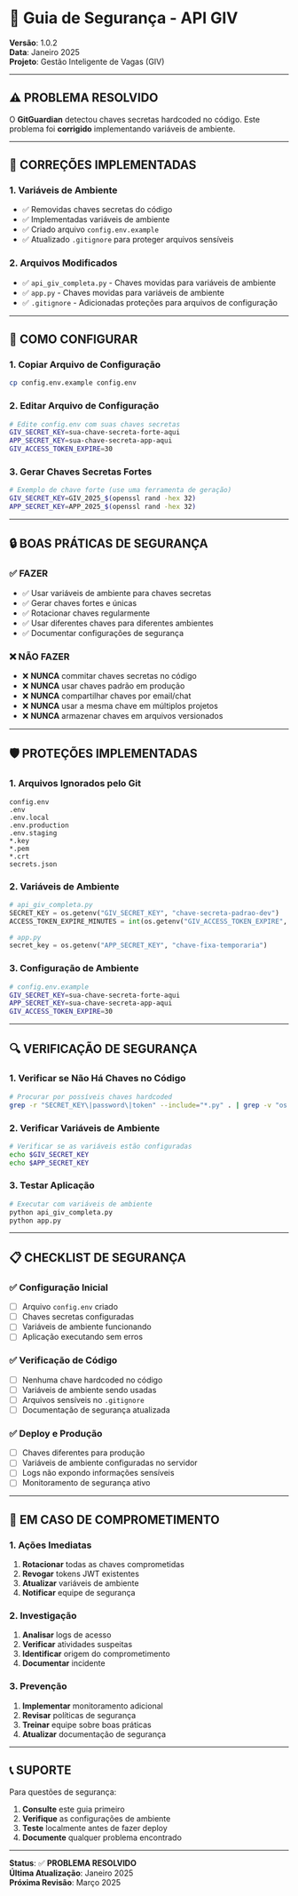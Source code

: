 # 🔐 Guia de Segurança - API GIV

**Versão**: 1.0.2  
**Data**: Janeiro 2025  
**Projeto**: Gestão Inteligente de Vagas (GIV)

---

## ⚠️ **PROBLEMA RESOLVIDO**

O **GitGuardian** detectou chaves secretas hardcoded no código. Este problema foi **corrigido** implementando variáveis de ambiente.

---

## 🔧 **CORREÇÕES IMPLEMENTADAS**

### **1. Variáveis de Ambiente**
- ✅ Removidas chaves secretas do código
- ✅ Implementadas variáveis de ambiente
- ✅ Criado arquivo `config.env.example`
- ✅ Atualizado `.gitignore` para proteger arquivos sensíveis

### **2. Arquivos Modificados**
- ✅ `api_giv_completa.py` - Chaves movidas para variáveis de ambiente
- ✅ `app.py` - Chaves movidas para variáveis de ambiente
- ✅ `.gitignore` - Adicionadas proteções para arquivos de configuração

---

## 🚀 **COMO CONFIGURAR**

### **1. Copiar Arquivo de Configuração**
```bash
cp config.env.example config.env
```

### **2. Editar Arquivo de Configuração**
```bash
# Edite config.env com suas chaves secretas
GIV_SECRET_KEY=sua-chave-secreta-forte-aqui
APP_SECRET_KEY=sua-chave-secreta-app-aqui
GIV_ACCESS_TOKEN_EXPIRE=30
```

### **3. Gerar Chaves Secretas Fortes**
```bash
# Exemplo de chave forte (use uma ferramenta de geração)
GIV_SECRET_KEY=GIV_2025_$(openssl rand -hex 32)
APP_SECRET_KEY=APP_2025_$(openssl rand -hex 32)
```

---

## 🔒 **BOAS PRÁTICAS DE SEGURANÇA**

### **✅ FAZER**
- ✅ Usar variáveis de ambiente para chaves secretas
- ✅ Gerar chaves fortes e únicas
- ✅ Rotacionar chaves regularmente
- ✅ Usar diferentes chaves para diferentes ambientes
- ✅ Documentar configurações de segurança

### **❌ NÃO FAZER**
- ❌ **NUNCA** commitar chaves secretas no código
- ❌ **NUNCA** usar chaves padrão em produção
- ❌ **NUNCA** compartilhar chaves por email/chat
- ❌ **NUNCA** usar a mesma chave em múltiplos projetos
- ❌ **NUNCA** armazenar chaves em arquivos versionados

---

## 🛡️ **PROTEÇÕES IMPLEMENTADAS**

### **1. Arquivos Ignorados pelo Git**
```
config.env
.env
.env.local
.env.production
.env.staging
*.key
*.pem
*.crt
secrets.json
```

### **2. Variáveis de Ambiente**
```python
# api_giv_completa.py
SECRET_KEY = os.getenv("GIV_SECRET_KEY", "chave-secreta-padrao-dev")
ACCESS_TOKEN_EXPIRE_MINUTES = int(os.getenv("GIV_ACCESS_TOKEN_EXPIRE", "30"))

# app.py
secret_key = os.getenv("APP_SECRET_KEY", "chave-fixa-temporaria")
```

### **3. Configuração de Ambiente**
```bash
# config.env.example
GIV_SECRET_KEY=sua-chave-secreta-forte-aqui
APP_SECRET_KEY=sua-chave-secreta-app-aqui
GIV_ACCESS_TOKEN_EXPIRE=30
```

---

## 🔍 **VERIFICAÇÃO DE SEGURANÇA**

### **1. Verificar se Não Há Chaves no Código**
```bash
# Procurar por possíveis chaves hardcoded
grep -r "SECRET_KEY\|password\|token" --include="*.py" . | grep -v "os.getenv"
```

### **2. Verificar Variáveis de Ambiente**
```bash
# Verificar se as variáveis estão configuradas
echo $GIV_SECRET_KEY
echo $APP_SECRET_KEY
```

### **3. Testar Aplicação**
```bash
# Executar com variáveis de ambiente
python api_giv_completa.py
python app.py
```

---

## 📋 **CHECKLIST DE SEGURANÇA**

### **✅ Configuração Inicial**
- [ ] Arquivo `config.env` criado
- [ ] Chaves secretas configuradas
- [ ] Variáveis de ambiente funcionando
- [ ] Aplicação executando sem erros

### **✅ Verificação de Código**
- [ ] Nenhuma chave hardcoded no código
- [ ] Variáveis de ambiente sendo usadas
- [ ] Arquivos sensíveis no `.gitignore`
- [ ] Documentação de segurança atualizada

### **✅ Deploy e Produção**
- [ ] Chaves diferentes para produção
- [ ] Variáveis de ambiente configuradas no servidor
- [ ] Logs não expondo informações sensíveis
- [ ] Monitoramento de segurança ativo

---

## 🚨 **EM CASO DE COMPROMETIMENTO**

### **1. Ações Imediatas**
1. **Rotacionar** todas as chaves comprometidas
2. **Revogar** tokens JWT existentes
3. **Atualizar** variáveis de ambiente
4. **Notificar** equipe de segurança

### **2. Investigação**
1. **Analisar** logs de acesso
2. **Verificar** atividades suspeitas
3. **Identificar** origem do comprometimento
4. **Documentar** incidente

### **3. Prevenção**
1. **Implementar** monitoramento adicional
2. **Revisar** políticas de segurança
3. **Treinar** equipe sobre boas práticas
4. **Atualizar** documentação de segurança

---

## 📞 **SUPORTE**

Para questões de segurança:
1. **Consulte** este guia primeiro
2. **Verifique** as configurações de ambiente
3. **Teste** localmente antes de fazer deploy
4. **Documente** qualquer problema encontrado

---

**Status**: ✅ **PROBLEMA RESOLVIDO**  
**Última Atualização**: Janeiro 2025  
**Próxima Revisão**: Março 2025
